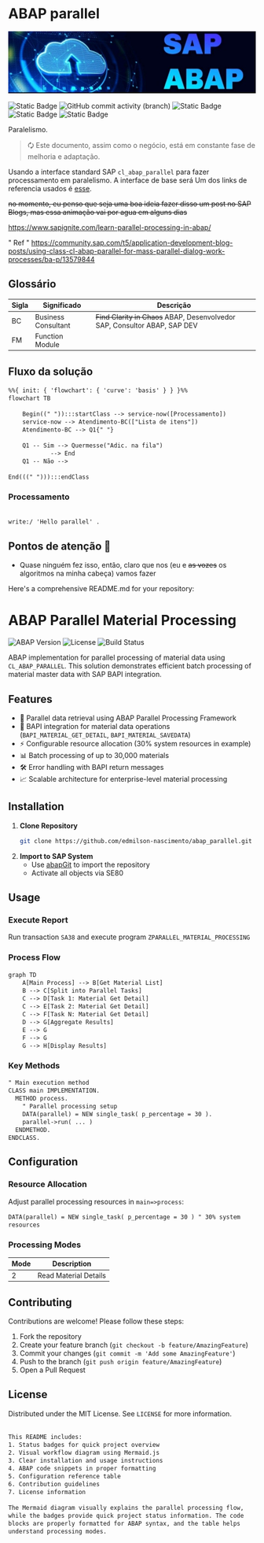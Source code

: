 # ABAP parallel
 
![N|Solid](img/sap-abap.jpeg)

![Static Badge](https://img.shields.io/badge/development-abap-blue)
![GitHub commit activity (branch)](https://img.shields.io/github/commit-activity/t/edmilson-nascimento/abap_parallel)
![Static Badge](https://img.shields.io/badge/gabriel_alencar-abap-orange)
![Static Badge](https://img.shields.io/badge/poo-abap-teal)
![Static Badge](https://img.shields.io/badge/murilo_borges-abap-lime)


 Paralelismo.

> 🗘 Este documento, assim como o negócio, está em constante fase de melhoria e adaptação.

 Usando a interface standard SAP `cl_abap_parallel` para fazer processamento em paralelismo. A interface de base será 
 Um dos links de referencia usados é [esse](https://sascha-dev.de/sap-entwicklung/parallelverarbeitung-unter-abap-mit-der-klasse-cl_abap_parallel/).

~~no momento, eu penso que seja uma boa ideia fazer disso um post no SAP Blogs, mas essa animação vai por agua em alguns dias~~

https://www.sapignite.com/learn-parallel-processing-in-abap/

" Ref 
" https://community.sap.com/t5/application-development-blog-posts/using-class-cl-abap-parallel-for-mass-parallel-dialog-work-processes/ba-p/13579844


## Glossário

| Sigla | Significado | Descrição |
|-----|-----------|------------|
| BC |Business Consultant | ~~Find Clarity in Chaos~~ ABAP, Desenvolvedor SAP, Consultor ABAP, SAP DEV|
 FM | Function Module ||

## Fluxo da solução

```mermaid
%%{ init: { 'flowchart': { 'curve': 'basis' } } }%%
flowchart TB

    Begin((" ")):::startClass --> service-now([Processamento])
    service-now --> Atendimento-BC(["Lista de itens"])
    Atendimento-BC --> Q1{" "}

    Q1 -- Sim --> Quermesse("Adic. na fila") 
            --> End
    Q1 -- Não -->

End(((" "))):::endClass
```

### Processamento
```abap

write:/ 'Hello parallel' .

```

## Pontos de atenção 📝

- Quase ninguém fez isso, então, claro que nos (eu e ~~as vozes~~ os algoritmos na minha cabeça) vamos fazer




Here's a comprehensive README.md for your repository:

# ABAP Parallel Material Processing

![ABAP Version](https://img.shields.io/badge/ABAP-7.4%2B-brightgreen)
![License](https://img.shields.io/badge/License-MIT-blue)
![Build Status](https://img.shields.io/badge/Build-Passing-success)

ABAP implementation for parallel processing of material data using `CL_ABAP_PARALLEL`. This solution demonstrates efficient batch processing of material master data with SAP BAPI integration.

## Features

- 🚀 Parallel data retrieval using ABAP Parallel Processing Framework
- 🔄 BAPI integration for material data operations (`BAPI_MATERIAL_GET_DETAIL`, `BAPI_MATERIAL_SAVEDATA`)
- ⚡ Configurable resource allocation (30% system resources in example)
- 📊 Batch processing of up to 30,000 materials
- 🛠️ Error handling with BAPI return messages
- 📈 Scalable architecture for enterprise-level material processing

## Installation

1. **Clone Repository**
   ```bash
   git clone https://github.com/edmilson-nascimento/abap_parallel.git
   ```
2. **Import to SAP System**
   - Use [abapGit](https://abapgit.org/) to import the repository
   - Activate all objects via SE80

## Usage

### Execute Report
Run transaction `SA38` and execute program `ZPARALLEL_MATERIAL_PROCESSING`

### Process Flow
```mermaid
graph TD
    A[Main Process] --> B[Get Material List]
    B --> C[Split into Parallel Tasks]
    C --> D[Task 1: Material Get Detail]
    C --> E[Task 2: Material Get Detail]
    C --> F[Task N: Material Get Detail]
    D --> G[Aggregate Results]
    E --> G
    F --> G
    G --> H[Display Results]
```

### Key Methods
```abap
" Main execution method
CLASS main IMPLEMENTATION.
  METHOD process.
    " Parallel processing setup
    DATA(parallel) = NEW single_task( p_percentage = 30 ).
    parallel->run( ... )
  ENDMETHOD.
ENDCLASS.
```

## Configuration

### Resource Allocation
Adjust parallel processing resources in `main=>process`:
```abap
DATA(parallel) = NEW single_task( p_percentage = 30 ) " 30% system resources
```

### Processing Modes
| Mode | Description              |
|------|--------------------------|
| 2    | Read Material Details    |

## Contributing

Contributions are welcome! Please follow these steps:
1. Fork the repository
2. Create your feature branch (`git checkout -b feature/AmazingFeature`)
3. Commit your changes (`git commit -m 'Add some AmazingFeature'`)
4. Push to the branch (`git push origin feature/AmazingFeature`)
5. Open a Pull Request

## License

Distributed under the MIT License. See `LICENSE` for more information.

```

This README includes:
1. Status badges for quick project overview
2. Visual workflow diagram using Mermaid.js
3. Clear installation and usage instructions
4. ABAP code snippets in proper formatting
5. Configuration reference table
6. Contribution guidelines
7. License information

The Mermaid diagram visually explains the parallel processing flow, while the badges provide quick project status information. The code blocks are properly formatted for ABAP syntax, and the table helps understand processing modes.